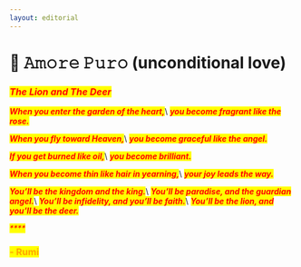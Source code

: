 ```yaml
---
layout: editorial
---
```


# 🥀 𝙰𝚖𝚘𝚛𝚎 𝙿𝚞𝚛𝚘 (unconditional love)

### _<mark style="color:red;">The Lion and The Deer</mark>_

_<mark style="color:red;"></mark>_

_<mark style="color:red;">**When you enter the garden of the heart,**</mark>_\ <mark style="color:red;"></mark>_<mark style="color:red;">**you become fragrant like the rose.**</mark>_

_<mark style="color:red;">**When you fly toward Heaven,**</mark>_\ <mark style="color:red;"></mark>_<mark style="color:red;">**you become graceful like the angel.**</mark>_

_<mark style="color:red;">**If you get burned like oil,**</mark>_\ <mark style="color:red;"></mark>_<mark style="color:red;">**you become brilliant.**</mark>_

_<mark style="color:red;">**When you become thin like hair in yearning,**</mark>_\ <mark style="color:red;"></mark>_<mark style="color:red;">**your joy leads the way.**</mark>_

_<mark style="color:red;">**You’ll be the kingdom and the king.**</mark>_\ <mark style="color:red;"></mark>_<mark style="color:red;">**You’ll be paradise, and the guardian angel.**</mark>_\ <mark style="color:red;"></mark>_<mark style="color:red;">**You’ll be infidelity, and you’ll be faith.**</mark>_\ <mark style="color:red;"></mark>_<mark style="color:red;">**You’ll be the lion, and you’ll be the deer.**</mark>_

_<mark style="color:red;">****</mark>_

### <mark style="color:orange;">**- Rumi**</mark>

